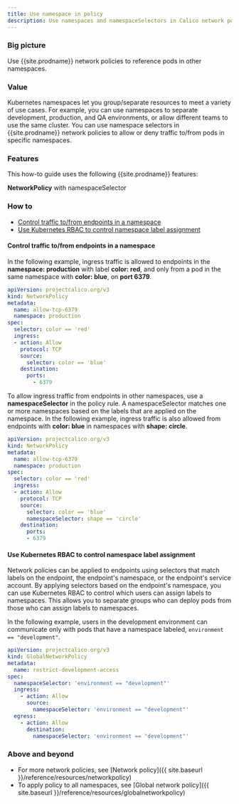 ```yaml
---
title: Use namespace in policy
description: Use namespaces and namespaceSelectors in Calico network policy to group or separate resources. Use network policies to allow or deny traffic to/from pods that belong to specific namespaces.
---
```


### Big picture

Use {{site.prodname}} network policies to reference pods in other namespaces.

### Value

Kubernetes namespaces let you group/separate resources to meet a variety of use cases. For example, you can use namespaces to separate development, production, and QA environments, or allow different teams to use the same cluster. You can use namespace selectors in {{site.prodname}} network policies to allow or deny traffic to/from pods in specific namespaces.

### Features

This how-to guide uses the following {{site.prodname}} features:

**NetworkPolicy** with namespaceSelector

### How to

- [Control traffic to/from endpoints in a namespace](#control-traffic-tofrom-endpoints-in-a-namespace)
- [Use Kubernetes RBAC to control namespace label assignment](#use-kubernetes-rbac-to-control-namespace-label-assignment)

#### Control traffic to/from endpoints in a namespace

In the following example, ingress traffic is allowed to endpoints in the **namespace: production** with label **color: red**, and only from a pod in the same namespace with **color: blue**, on **port 6379**.

```yaml
apiVersion: projectcalico.org/v3
kind: NetworkPolicy
metadata:
  name: allow-tcp-6379
  namespace: production
spec:
  selector: color == 'red'
  ingress:
  - action: Allow
    protocol: TCP
    source:
      selector: color == 'blue'
    destination:
      ports:
        - 6379
```
To allow ingress traffic from endpoints in other namespaces, use a **namespaceSelector** in the policy rule. A namespaceSelector matches one or more namespaces based on the labels that are applied on the namespace. In the following example, ingress traffic is also allowed from endpoints with **color: blue** in namespaces with **shape: circle**.

```yaml
apiVersion: projectcalico.org/v3
kind: NetworkPolicy
metadata:
  name: allow-tcp-6379
  namespace: production
spec:
  selector: color == 'red'
  ingress:
  - action: Allow
    protocol: TCP
    source:
      selector: color == 'blue'
      namespaceSelector: shape == 'circle'
    destination:
      ports:
      - 6379
```

#### Use Kubernetes RBAC to control namespace label assignment

Network policies can be applied to endpoints using selectors that match labels on the endpoint, the endpoint's namespace, or the endpoint's service account. By applying selectors based on the endpoint's namespace, you can use Kubernetes RBAC to control which users can assign labels to namespaces. This allows you to separate groups who can deploy pods from those who can assign labels to namespaces.

In the following example, users in the development environment can communicate only with pods that have a namespace labeled, `environment == "development"`.

```yaml
apiVersion: projectcalico.org/v3
kind: GlobalNetworkPolicy
metadata:
  name: restrict-development-access
spec:
  namespaceSelector: 'environment == "development"'
  ingress:
    - action: Allow
      source:
        namespaceSelector: 'environment == "development"'
  egress:
    - action: Allow
      destination:
        namespaceSelector: 'environment == "development"'
```

### Above and beyond

- For more network policies, see [Network policy]({{ site.baseurl }}/reference/resources/networkpolicy)
- To apply policy to all namespaces, see [Global network policy]({{ site.baseurl }}/reference/resources/globalnetworkpolicy)
